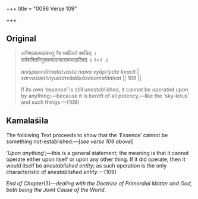 +++
title = "0096 Verse 109"

+++
## Original 
>
> अनिष्पन्नात्मतत्वस्तु नैव व्याप्रियते क्वचित् ।  
> सर्वशक्तिवियुक्तत्वादाकाशकमलादिवत् ॥ १०९ ॥ 
>
> *aniṣpannātmatatvastu naiva vyāpriyate kvacit* \|  
> *sarvaśaktiviyuktatvādākāśakamalādivat* \|\| 109 \|\| 
>
> If its own ‘essence’ is still unestablished, it cannot be operated upon by anything;—because it is bereft of all potency,—like the ‘sky-lotus’ and such things.—(109)



## Kamalaśīla

The following Text proceeds to show that the ‘Essence’ cannot be something not-established:—[*see verse 109 above*]

‘*Upon anything*’;—this is a general statement; the meaning is that it cannot operate either upon itself or upon any other thing. If it did operate, then it would itself be an*established entity*; as such operation is the only characteristic of an*established entity*.—(109)

*End of Chapter*(3)*—dealing with the Doctrine of Primordial Matter and God, both being the Joint Cause of the World*.



